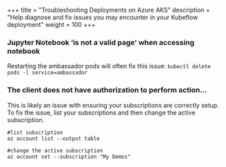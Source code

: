 +++
title = "Troubleshooting Deployments on Azure AKS"
description = "Help diagnose and fix issues you may encounter in your Kubeflow deployment"
weight = 100
+++

### Jupyter Notebook ‘is not a valid page’ when accessing notebook
Restarting the ambassador pods will often fix this issue:
`kubectl delete pods -l service=ambassador`

### The client does not have authorization to perform action...
This is likely an issue with ensuring your subscriptions are correctly setup. To fix the issue, list your subscriptions and then change the active subscription.

```
#list subscription 
az account list --output table 

#change the active subscription 
az account set --subscription "My Demos"
```
